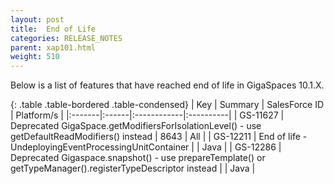 ```yaml
---
layout: post
title:  End of Life
categories: RELEASE_NOTES
parent: xap101.html
weight: 510
---
```




Below is a list of features that have reached end of life in GigaSpaces 10.1.X.



{: .table .table-bordered .table-condensed}
| Key | Summary | SalesForce ID | Platform/s |
|:-------|:------|:------------|:----------|
| GS-11627 | Deprecated GigaSpace.getModifiersForIsolationLevel() - use getDefaultReadModifiers() instead | 8643 | All |
| <nobr>GS-12211</nobr> | End of life - UndeployingEventProcessingUnitContainer |  | Java |
| GS-12286 | Deprecated Gigaspace.snapshot() - use prepareTemplate() or getTypeManager().registerTypeDescriptor instead | | Java |

